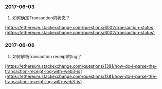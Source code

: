 ### 2017-06-03

1. 如何确定Transaction的状态？

[https://ethereum.stackexchange.com/questions/6002/transaction-status](https://ethereum.stackexchange.com/questions/6002/transaction-status)

### 2017-06-06

1. 如何解析transaction receipt的log？

[https://ethereum.stackexchange.com/questions/1381/how-do-i-parse-the-transaction-receipt-log-with-web3-js](https://ethereum.stackexchange.com/questions/1381/how-do-i-parse-the-transaction-receipt-log-with-web3-js)
